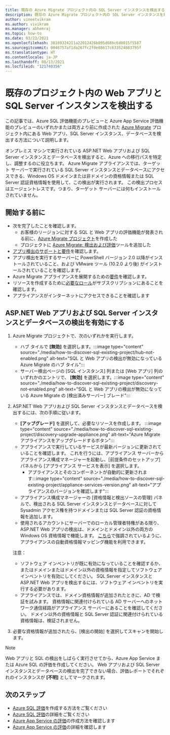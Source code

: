 ```yaml
---
title: 既存の Azure Migrate プロジェクト内の SQL Server インスタンスを検出する
description: 既存の Azure Migrate プロジェクト内の SQL Server インスタンスを検出する方法について説明します。
author: vineetvikram
ms.author: vivikram
ms.manager: abhemraj
ms.topic: how-to
ms.date: 03/23/2021
ms.openlocfilehash: 38169324211a22012426b895d66bc6d0015f5587
ms.sourcegitcommit: 0046757af1da267fc2f0e88617c633524883795f
ms.translationtype: HT
ms.contentlocale: ja-JP
ms.lasthandoff: 08/13/2021
ms.locfileid: "121740356"
---
```

# <a name="discover-web-apps-and-sql-server-instances-in-an-existing-project"></a>既存のプロジェクト内の Web アプリと SQL Server インスタンスを検出する

この記事では、Azure SQL 評価機能のプレビューと Azure App Service 評価機能のプレビューのいずれかまたは両方より前に作成された [Azure Migrate](./migrate-services-overview.md) プロジェクト内にある Web アプリ、SQL Server インスタンス、データベースを検出する方法について説明します。

オンプレミス マシンで実行されている ASP.NET Web アプリおよび SQL Server インスタンスとデータベースを検出すると、Azure への移行パスを特定し、調整するのに役立ちます。 Azure Migrate アプライアンスでは、ターゲット サーバーで実行されている SQL Server インスタンスとデータベースにアクセスできる、Windows OS ドメインまたは非ドメインの資格情報または SQL Server 認証資格情報を使用して、この検出が実行されます。
この検出プロセスはエージェントレスです。つまり、ターゲット サーバーには何もインストールされていません。

## <a name="before-you-start"></a>開始する前に

- 次を完了したことを確認します。
    - お客様のリージョンに対する SQL と Web アプリの評価機能が発表される前に、[Azure Migrate プロジェクト](./create-manage-projects.md)を作成した
    - プロジェクトに [Azure Migrate: 検出および評価](./how-to-assess.md)ツールを追加した
- [アプリ検出のサポートと要件](./migrate-support-matrix-vmware.md#vmware-requirements)を確認します。
-  アプリ検出を実行するサーバーに PowerShell バージョン 2.0 以降がインストールされていること、および VMware ツール (10.2.0 より後) がインストールされていることを確認します。
- Azure Migrate アプライアンスを展開するための[要件](./migrate-appliance.md)を確認します。
- リソースを作成するために[必要なロール](./create-manage-projects.md#verify-permissions)がサブスクリプションにあることを確認します。
- アプライアンスがインターネットにアクセスできることを確認します

## <a name="enable-discovery-of-aspnet-web-apps-and-sql-server-instances-and-databases"></a>ASP.NET Web アプリおよび SQL Server インスタンスとデータベースの検出を有効にする

1. Azure Migrate プロジェクトで、次のいずれかを実行します。
    - ハブ タイルで **[無効]** を選択します。:::image type="content" source="./media/how-to-discover-sql-existing-project/hub-not-enabled.png" alt-text="SQL と Web アプリの検出が無効になっている Azure Migrate のハブ タイル":::
    - サーバー検出ページの [SQL インスタンス] 列または [Web アプリ] 列のいずれかのエントリで、 **[無効]** を選択します。:::image type="content" source="./media/how-to-discover-sql-existing-project/discovery-not-enabled.png" alt-text="SQL と Web アプリの検出が無効になっている Azure Migrate の [検出済みサーバー] ブレード":::
2. ASP.NET Web アプリおよび SQL Server インスタンスとデータベースを検出するには、次の手順に従います。
    - **[アップグレード]** を選択して、必要なリソースを作成します。
        :::image type="content" source="./media/how-to-discover-sql-existing-project/discovery-upgrade-appliance.png" alt-text="Azure Migrate アプライアンスをアップグレードするボタン":::
    - アプライアンスで実行しているサービスが最新バージョンに更新されていることを確認します。 これを行うには、アプライアンス サーバーからアプライアンス構成マネージャーを起動し、[前提条件のセットアップ] パネルから [アプライアンス サービスを表示] を選択します。
        - アプライアンスとそのコンポーネントが自動的に更新されます:::image type="content" source="./media/how-to-discover-sql-existing-project/appliance-services-version.png" alt-text="アプライアンスのバージョンを確認します":::
    - アプライアンス構成マネージャーの [資格情報と検出ソースの管理] パネルで、検出される SQL Server インスタンスとデータベースに対して Sysadmin アクセス権を持つドメインまたは SQL Server 認証の資格情報を追加します。
    - 使用されるアカウントにサーバーでのローカル管理者特権がある限り、ASP.NET Web アプリの検出は、ドメインとドメイン以外の両方の Windows OS 資格情報で機能します。
    [こちら](./tutorial-discover-vmware.md#start-continuous-discovery)で強調されているように、アプライアンスの自動資格情報マッピング機能を利用できます。

    注意：
    - ソフトウェア インベントリが既に有効になっていることを確認するか、またはドメインまたはドメイン以外の資格情報を指定してソフトウェア インベントリを有効にしてください。 SQL Server インスタンスと ASP.NET Web アプリを検出するには、ソフトウェア インベントリを実行する必要があります。
    - アプライアンスでは、ドメイン資格情報が追加されたときに、AD で検証を試みます。 資格情報に関連付けられている AD サーバーへのネットワーク通信経路がアプライアンス サーバーにあることを確認してください。 ドメイン以外の資格情報と SQL Server 認証に関連付けられている資格情報は、検証されません。

3. 必要な資格情報が追加されたら、[検出の開始] を選択してスキャンを開始します。

> [!Note]
>Web アプリと SQL の検出をしばらく実行させてから、Azure App Service または Azure SQL の評価を作成してください。 Web アプリおよび SQL Server インスタンスとデータベースの検出を完了できない場合、評価レポートでそれぞれのインスタンスが **[不明]** としてマークされます。

## <a name="next-steps"></a>次のステップ

- [Azure SQL 評価](./how-to-create-azure-sql-assessment.md)を作成する方法をご覧ください
- [Azure SQL 評価](./concepts-azure-sql-assessment-calculation.md)の詳細をご覧ください
- [Azure App Service の評価](./how-to-create-azure-app-service-assessment.md)の作成方法を確認します
- [Azure App Service の評価](./concepts-azure-webapps-assessment-calculation.md)の詳細を確認します